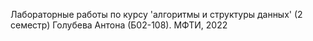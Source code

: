 Лабораторные работы по курсу 'алгоритмы и структуры данных' (2 семестр) Голубева Антона (Б02-108).
МФТИ, 2022
